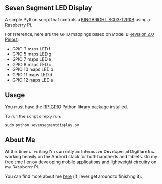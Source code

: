 ## Seven Segment LED Display

A simple Python script that controls a [KINGBRIGHT SC03-12RDB](http://www.farnell.com/datasheets/68712.pdf) using a [Raspberry Pi](http://www.raspberrypi.org/).

For reference, here are the GPIO mappings based on Model B [Revision 2.0 Pinout](http://www.raspberrypi-spy.co.uk/2012/06/simple-guide-to-the-rpi-gpio-header-and-pins/):
- GPIO 3 maps LED f
- GPIO 5 maps LED g
- GPIO 7 maps LED e
- GPIO 8 maps LED c
- GPIO 10 maps LED b
- GPIO 11 maps LED d
- GPIO 12 maps LED a

## Usage

You must have the [RPi.GPIO](https://pypi.python.org/pypi/RPi.GPIO) Python library package installed.

To run the script simply run:
```shell
sudo python sevensegmentdisplay.py
```

## About Me

At this time of writing I'm currently an Interactive Developer at Digiflare Inc. working heavily on the Android stack for both handhelds and tablets. On my free time I enjoy developing mobile applications and lightweight circuitry on my Raspberry Pi.

You can find more about me [here](http://inajstudios.com) (if I ever get around to finishing it).
